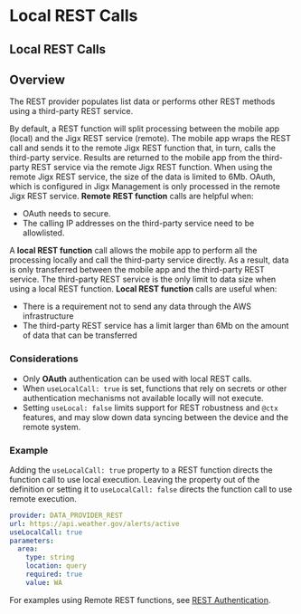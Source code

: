 # Local REST Calls

## Local REST Calls

## Overview

The REST provider populates list data or performs other REST methods using a third-party REST service.

By default, a REST function will split processing between the mobile app (local) and the Jigx REST service (remote). The mobile app wraps the REST call and sends it to the remote Jigx REST function that, in turn, calls the third-party service. Results are returned to the mobile app from the third-party REST service via the remote Jigx REST function. When using the remote Jigx REST service, the size of the data is limited to 6Mb. OAuth, which is configured in Jigx Management is only processed in the remote Jigx REST service. **Remote REST function** calls are helpful when:

* OAuth needs to secure.
* The calling IP addresses on the third-party service need to be allowlisted.

A **local REST function** call allows the mobile app to perform all the processing locally and call the third-party service directly. As a result, data is only transferred between the mobile app and the third-party REST service. The third-party REST service is the only limit to data size when using a local REST function. **Local REST function** calls are useful when:

* There is a requirement not to send any data through the AWS infrastructure
* The third-party REST service has a limit larger than 6Mb on the amount of data that can be transferred

### Considerations

* Only **OAuth** authentication can be used with local REST calls.
* When `useLocalCall: true` is set, functions that rely on secrets or other authentication mechanisms not available locally will not execute.
* Setting `useLocal: false` limits support for REST robustness and `@ctx` features, and may slow down data syncing between the device and the remote system.

### Example

Adding the `useLocalCall: true` property to a REST function directs the function call to use local execution. Leaving the property out of the definition or setting it to `useLocalCall: false` directs the function call to use remote execution.

```yaml
provider: DATA_PROVIDER_REST
url: https://api.weather.gov/alerts/active
useLocalCall: true
parameters:
  area:
    type: string
    location: query
    required: true
    value: WA
```

For examples using Remote REST functions, see [REST Authentication](rest-authentication.md).

